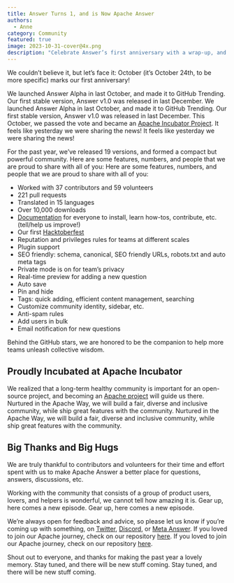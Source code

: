 ```yaml
---
title: Answer Turns 1, and is Now Apache Answer
authors:
  - Anne
category: Community
featured: true
image: 2023-10-31-cover@4x.png
description: "Celebrate Answer’s first anniversary with a wrap-up, and stay tuned for new features coming next year."
---
```


We couldn’t believe it, but let’s face it: October (it’s October 24th, to be more specific) marks our first anniversary!

We launched Answer Alpha in last October, and made it to GitHub Trending. Our first stable version, Answer v1.0 was released in last December. We launched Answer Alpha in last October, and made it to GitHub Trending. Our first stable version, Answer v1.0 was released in last December. This October, we passed the vote and became an [Apache Incubator Project](https://incubator.apache.org/projects/answer.html). It feels like yesterday we were sharing the news! It feels like yesterday we were sharing the news!

For the past year, we’ve released 19 versions, and formed a compact but powerful community. Here are some features, numbers, and people that we are proud to share with all of you: Here are some features, numbers, and people that we are proud to share with all of you:
* Worked with 37 contributors and 59 volunteers
* 221 pull requests
* Translated in 15 languages
* Over 10,000 downloads
* [Documentation](https://answer.apache.org/docs) for everyone to install, learn how-tos, contribute, etc. (tell/help us improve!)
* Our first [Hacktoberfest](https://answer.apache.org/blog/2023/09/27/celebrate-answer-first-anniversary-with-hacktoberfest-2023)
* Reputation and privileges rules for teams at different scales
* Plugin support
* SEO friendly: schema, canonical, SEO friendly URLs, robots.txt and auto meta tags
* Private mode is on for team’s privacy
* Real-time preview for adding a new question
* Auto save
* Pin and hide
* Tags: quick adding, efficient content management, searching
* Customize community identity, sidebar, etc.
* Anti-spam rules
* Add users in bulk
* Email notification for new questions

Behind the GitHub stars, we are honored to be the companion to help more teams unleash collective wisdom.

## Proudly Incubated at Apache Incubator
We realized that a long-term healthy community is important for an open-source project, and becoming an [Apache project](https://answer.apache.org/blog/2023/10/24/answer-enters-apache-incubator/) will guide us there. Nurtured in the Apache Way, we will build a fair, diverse and inclusive community, while ship great features with the community. Nurtured in the Apache Way, we will build a fair, diverse and inclusive community, while ship great features with the community.


## Big Thanks and Big Hugs
We are truly thankful to contributors and volunteers for their time and effort spent with us to make Apache Answer a better place for questions, answers, discussions, etc.

Working with the community that consists of a group of product users, lovers, and helpers is wonderful, we cannot tell how amazing it is. Gear up, here comes a new episode. Gear up, here comes a new episode.

We’re always open for feedback and advice, so please let us know if you’re coming up with something, on [Twitter](https://twitter.com/AnswerDev), [Discord](https://discord.gg/c537sFxu), or [Meta Answer](https://meta.answer.dev/). If you loved to join our Apache journey, check on our repository [here](https://github.com/apache/incubator-answer). If you loved to join our Apache journey, check on our repository [here](https://github.com/apache/incubator-answer).

Shout out to everyone, and thanks for making the past year a lovely memory. Stay tuned, and there will be new stuff coming. Stay tuned, and there will be new stuff coming. 
